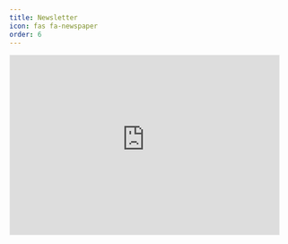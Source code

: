 ```yaml
---
title: Newsletter
icon: fas fa-newspaper
order: 6
---
```


<iframe src="https://patrickkyei.substack.com/embed" width="480" height="320" style="border:1px solid #EEE; background:white;" frameborder="0" scrolling="no"></iframe>